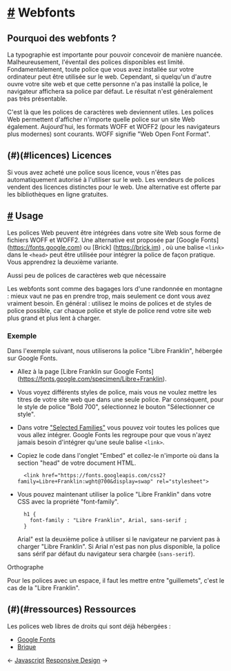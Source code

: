 [#](#webfonts) Webfonts
=======================

Pourquoi des webfonts ?
------------------------------------

La typographie est importante pour pouvoir concevoir de manière nuancée. Malheureusement, l'éventail des polices disponibles est limité. Fondamentalement, toute police que vous avez installée sur votre ordinateur peut être utilisée sur le web. Cependant, si quelqu'un d'autre ouvre votre site web et que cette personne n'a pas installé la police, le navigateur affichera sa police par défaut. Le résultat n'est généralement pas très présentable.

C'est là que les polices de caractères web deviennent utiles. Les polices Web permettent d'afficher n'importe quelle police sur un site Web également. Aujourd'hui, les formats WOFF et WOFF2 (pour les navigateurs plus modernes) sont courants. WOFF signifie "Web Open Font Format".

(#)(#licences) Licences
-----------------------

Si vous avez acheté une police sous licence, vous n'êtes pas automatiquement autorisé à l'utiliser sur le web. Les vendeurs de polices vendent des licences distinctes pour le web. Une alternative est offerte par les bibliothèques en ligne gratuites.

[#](#use) Usage
---------------------------

Les polices Web peuvent être intégrées dans votre site Web sous forme de fichiers WOFF et WOFF2. Une alternative est proposée par [Google Fonts] (https://fonts.google.com) ou [Brick] (https://brick.im) , où une balise `<link>` dans le `<head>` peut être utilisée pour intégrer la police de façon pratique. Vous apprendrez la deuxième variante.

Aussi peu de polices de caractères web que nécessaire

Les webfonts sont comme des bagages lors d'une randonnée en montagne : mieux vaut ne pas en prendre trop, mais seulement ce dont vous avez vraiment besoin. En général : utilisez le moins de polices et de styles de police possible, car chaque police et style de police rend votre site web plus grand et plus lent à charger.

### Exemple

Dans l'exemple suivant, nous utiliserons la police "Libre Franklin", hébergée sur Google Fonts.

* Allez à la page [Libre Franklin sur Google Fonts] (https://fonts.google.com/specimen/Libre+Franklin).
* Vous voyez différents styles de police, mais vous ne voulez mettre les titres de votre site web que dans une seule police. Par conséquent, pour le style de police "Bold 700", sélectionnez le bouton "Sélectionner ce style".
* Dans votre ["Selected Families"](https://fonts.google.com/specimen/Libre+Franklin?selection.family=Libre+Franklin:wght@700&sidebar.open#standard-styles) vous pouvez voir toutes les polices que vous allez intégrer. Google Fonts les regroupe pour que vous n'ayez jamais besoin d'intégrer qu'une seule balise `<link>`.
* Copiez le code dans l'onglet "Embed" et collez-le n'importe où dans la section "head" de votre document HTML.
    
        <link href="https://fonts.googleapis.com/css2?family=Libre+Franklin:wght@700&display=swap" rel="stylesheet">
        
    
* Vous pouvez maintenant utiliser la police "Libre Franklin" dans votre CSS avec la propriété "font-family".
    
        h1 {
          font-family : "Libre Franklin", Arial, sans-serif ;
        }
        
    
    Arial" est la deuxième police à utiliser si le navigateur ne parvient pas à charger "Libre Franklin". Si Arial n'est pas non plus disponible, la police sans sérif par défaut du navigateur sera chargée (`sans-serif`).

Orthographe

Pour les polices avec un espace, il faut les mettre entre "guillemets", c'est le cas de la "Libre Franklin".

(#)(#ressources) Ressources
---------------------------

Les polices web libres de droits qui sont déjà hébergées :

* [Google Fonts](https://fonts.google.com)
* [Brique](https://brick.im)

← [Javascript](/guide/23_javascript/) [Responsive Design](/guide/25_responsive_design/) →
